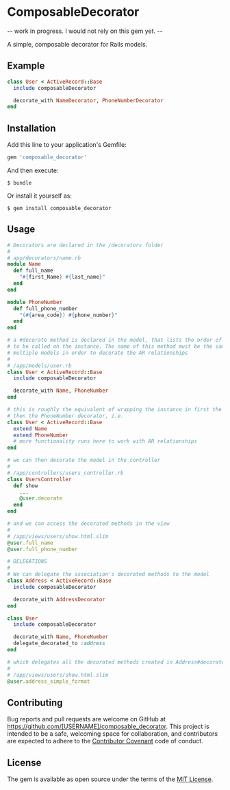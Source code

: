 # ComposableDecorator

-- work in progress. I would not rely on this gem yet. --

A simple, composable decorator for Rails models.

## Example
```ruby
class User < ActiveRecord::Base
  include composableDecorator

  decorate_with NameDecorator, PhoneNumberDecorator
end
```

## Installation

Add this line to your application's Gemfile:

```ruby
gem 'composable_decorator'
```

And then execute:

    $ bundle

Or install it yourself as:

    $ gem install composable_decorator

## Usage

```ruby
# Decorators are declared in the /decorators folder
#
# app/decorators/name.rb
module Name
  def full_name
    "#{first_Name} #{last_name}"
  end
end

module PhoneNumber
  def full_phone_number
    "(#{area_code}) #{phone_number}"
  end
end

# a #decorate method is declared in the model, that lists the order of decorators
# to be called on the instance. The name of this method must be the same across
# multiple models in order to decorate the AR relationships
#
# /app/models/user.rb
class User < ActiveRecord::Base
  include composableDecorator

  decorate_with Name, PhoneNumber
end

# this is roughly the equivalent of wrapping the instance in first the Name decorator,
# then the PhoneNumber decorator, i.e.
class User < ActiveRecord::Base
  extend Name
  extend PhoneNumber
  # more functionality runs here to work with AR relationships
end

# we can then decorate the model in the controller
#
# /app/controllers/users_controller.rb
class UsersController
  def show
    ...
    @user.decorate
  end
end

# and we can access the decorated methods in the view
#
# /app/views/users/show.html.slim
@user.full_name
@user.full_phone_number

# DELEGATIONS
#
# We can delegate the association's decorated methods to the model
class Address < ActiveRecord::Base
  include composableDecorator

  decorate_with AddressDecorator
end

class User
  include composableDecorator

  decorate_with Name, PhoneNumber
  delegate_decorated_to :address
end

# which delegates all the decorated methods created in Address#decorate to User
#
# /app/views/users/show.html.slim
@user.address_simple_format
```

## Contributing

Bug reports and pull requests are welcome on GitHub at https://github.com/[USERNAME]/composable_decorator. This project is intended to be a safe, welcoming space for collaboration, and contributors are expected to adhere to the [Contributor Covenant](contributor-covenant.org) code of conduct.


## License

The gem is available as open source under the terms of the [MIT License](http://opensource.org/licenses/MIT).

